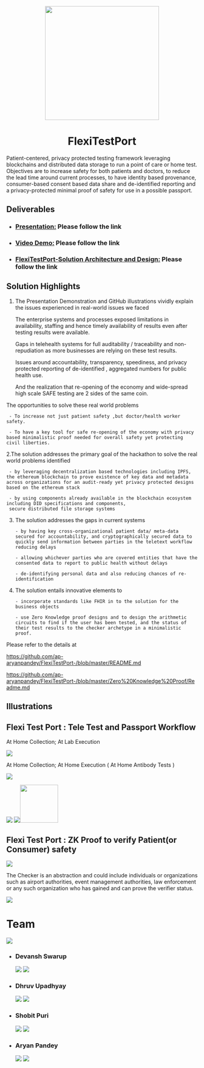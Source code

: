 <p align="center">
  <img width="300"  src="images/FlexiTestPort logo.png">
  <h1 align= "center">FlexiTestPort</h1>
</p>
Patient-centered, privacy protected testing framework leveraging blockchains and distributed data storage to run a point of care or home test. Objectives are to increase safety for both patients and doctors, to reduce the lead time around current processes, to have identity based provenance, consumer-based consent based data share and de-identified reporting and a privacy-protected minimal proof of safety for use in a possible passport.

## Deliverables

* ### [Presentation:](https://www.canva.com/design/DAD--ZVvMDg/6tr7aKTSek-Ovs1qBurYqA/view?utm_content=DAD--ZVvMDg&utm_campaign=designshare&utm_medium=link&utm_source=publishsharelink) Please follow the link
* ### [Video Demo:](https://youtu.be/-kfvbV-x6b8) Please follow the link
* ### [FlexiTestPort-Solution Architecture and Design:](https://drive.google.com/open?id=1DPH1gaQqZRiRtge-0KJgk8j5sv6UTeYB) Please follow the link


## Solution Highlights  


1. The Presentation Demonstration and GitHub illustrations vividly explain the issues experienced in real-world issues we faced

     The enterprise systems and processes exposed limitations in availability, staffing and hence timely availability of
     results even after testing results were available.

     Gaps in telehealth systems for full auditability / traceability and non-repudiation as more businesses are relying on
     these test results.
  
     Issues around accountability, transparency, speediness, and privacy protected reporting of de-identified , aggregated
     numbers for public health use.
  
     And the realization that re-opening of the economy and wide-spread high scale SAFE testing are 2 sides of the same coin.

 The opportunities to solve these real world problems
    
     - To increase not just patient safety ,but doctor/health worker safety.

     - To have a key tool for safe re-opening of the economy with privacy based minimalistic proof needed for overall safety yet protecting civil liberties.

2.The solution addresses the primary goal of the hackathon to solve the real world problems identified 

     - by leveraging decentralization based technologies including IPFS, the ethereum blockchain to prove existence of key data and metadata across organizations for an audit-ready yet privacy protected designs based on the ethereum stack 

     - by using components already available in the blockchain ecosystem including DID specifications and components, 
     secure distributed file storage systems

3. The solution addresses the gaps in current systems

       - by having key cross-organizational patient data/ meta-data secured for accountability, and cryptographically secured data to quickly send information between parties in the teletext workflow reducing delays

       - allowing whichever parties who are covered entities that have the consented data to report to public health without delays
    
       - de-identifying personal data and also reducing chances of re-identification 

4. The solution entails innovative elements to 

       - incorporate standards like FHIR in to the solution for the business objects

       - use Zero Knowledge proof designs and to design the arithmetic circuits to find if the user has been tested, and the status of their test results to the checker archetype in a minimalistic proof.

Please refer to the details at 

https://github.com/ap-aryanpandey/FlexiTestPort-/blob/master/README.md

https://github.com/ap-aryanpandey/FlexiTestPort-/blob/master/Zero%20Knowledge%20Proof/Readme.md

## Illustrations


## Flexi Test Port : Tele Test and Passport Workflow

At Home Collection; At Lab Execution

<img src="images/Patient-Doctor.png">

At Home Collection; At Home Execution ( At Home Antibody Tests )

<img src="images/how_it_works.png">

<img src="Zero Knowledge Proof/images/ipfs.png"> <img src="Zero Knowledge Proof/images/json.png"><img src="Zero Knowledge Proof/images/fire.png" width="100">



## Flexi Test Port :  ZK Proof to verify Patient(or Consumer) safety
 
 <img src="Zero Knowledge Proof/images/covid.png">

The Checker is an abstraction and could include individuals or organizations such as  airport authorities, event management authorities, law enforcement or any such organization who has gained and can prove the verifier status.

<img src="Zero Knowledge Proof/images/zkpIMP.PNG">



# Team
<img src="images/FlexiTestPort.png">

 * ### Devansh Swarup 
   [<img src="images/linkedin.png">](https://in.linkedin.com/in/devansh-swarup-85436554)     [<img src="images/github.png">](https://github.com/devansh2712)
 * ### Dhruv Upadhyay
   [<img src="images/linkedin.png">](https://www.linkedin.com/in/intmanear/)     [<img src="images/github.png">](https://github.com/IntManear)
 * ### Shobit Puri 
   [<img src="images/linkedin.png">](https://www.linkedin.com/in/shobit-puri-3b30bb18b/)     [<img src="images/github.png">](https://github.com/ScarletSpidey)
* ### Aryan Pandey 
   [<img src="images/linkedin.png">](https://www.linkedin.com/in/aryan-pandey/)     [<img src="images/github.png">](https://github.com/ap-aryanpandey)


